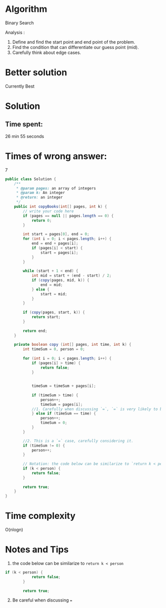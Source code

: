 # Algorithm 

Binary Search 


Analysis : 
1. Define and find the start point and end point of the problem. 
2. Find the condition that can differentiate our guess point (mid).
3. Carefully think about edge cases.

# Better solution 

Currently Best

# Solution 

## Time spent: 

26 min 55 seconds

# Times of wrong answer:

7


```java
public class Solution {
    /**
     * @param pages: an array of integers
     * @param k: An integer
     * @return: an integer
     */
    public int copyBooks(int[] pages, int k) {
        // write your code here
        if (pages == null || pages.length == 0) {
            return 0;
        }  
        
        int start = pages[0], end = 0;
        for (int i = 0; i < pages.length; i++) {
            end = end + pages[i];
            if (pages[i] < start) {
                start = pages[i];
            }
        }
        
        while (start + 1 < end) {
            int mid = start + (end - start) / 2;
            if (copy(pages, mid, k)) {
                end = mid;
            } else {
                start = mid;
            }
        }
        
        if (copy(pages, start, k)) {
            return start;
        }
        
        return end;
    }
    
    private boolean copy (int[] pages, int time, int k) {
        int timeSum = 0, person = 0;
        
        for (int i = 0; i < pages.length; i++) {
            if (pages[i] > time) {
                return false;
            }
            
            
            timeSum = timeSum + pages[i];
            
            if (timeSum > time) {
                person++;
                timeSum = pages[i];
            //1. Carefully when discussing `=`, `=` is very likely to be an edge case
            } else if (timeSum == time) {
                person++;
                timeSum = 0;
            }
        }

        //2. This is a `=` case, carefully considering it. 
        if (timeSum != 0) {
            person++;
        }
        
        // Notation: the code below can be similarize to `return k < person`
        if (k < person) {
            return false;
        }
        
        return true;
    }
}
```
# Time complexity
O(nlogn)

# Notes and Tips
1. the code below can be similarize to `return k < person`

```java
if (k < person) {
            return false;
        }
        
        return true;
```

2. Be careful when discussing `=`
